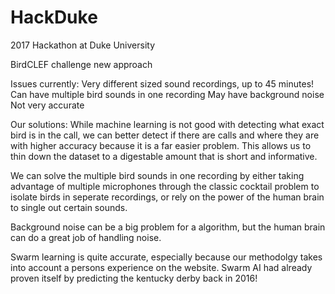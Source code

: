 # HackDuke
2017 Hackathon at Duke University

BirdCLEF challenge new approach

Issues currently:
Very different sized sound recordings, up to 45 minutes!
Can have multiple bird sounds in one recording
May have background noise
Not very accurate

Our solutions:
While machine learning is not good with detecting what exact bird is in the call, we can better detect if there are calls and where they are with higher accuracy because it is a far easier problem. This allows us to thin down the dataset to a digestable amount that is short and informative.

We can solve the multiple bird sounds in one recording by either taking advantage of multiple microphones through the classic cocktail problem to isolate birds in seperate recordings, or rely on the power of the human brain to single out certain sounds. 

Background noise can be a big problem for a algorithm, but the human brain can do a great job of handling noise.

Swarm learning is quite accurate, especially because our methodolgy takes into account a persons experience on the website. Swarm AI had already proven itself by predicting the kentucky derby back in 2016!

